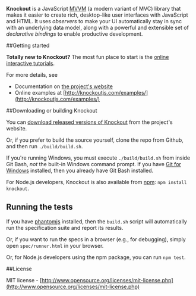 **Knockout** is a JavaScript [MVVM](http://en.wikipedia.org/wiki/Model_View_ViewModel) (a modern variant of MVC) library that makes it easier to create rich, desktop-like user interfaces with JavaScript and HTML. It uses *observers* to make your UI automatically stay in sync with an underlying data model, along with a powerful and extensible set of *declarative bindings* to enable productive development.

##Getting started

**Totally new to Knockout?** The most fun place to start is the [online interactive tutorials](http://learn.knockoutjs.com/).

For more details, see

 * Documentation on [the project's website](http://knockoutjs.com/documentation/introduction.html)
 * Online examples at [http://knockoutjs.com/examples/](http://knockoutjs.com/examples/)

##Downloading or building Knockout

You can [download released versions of Knockout](http://knockoutjs.com/downloads/) from the project's website.

Or, if you prefer to build the source yourself, clone the repo from Github, and then run `./build/build.sh`.

If you're running Windows, you must execute `./build/build.sh` from inside Git Bash, *not* the built-in Windows command prompt. If you have [Git for Windows](http://git-scm.com/downloads) installed, then you already have Git Bash installed.

For Node.js developers, Knockout is also available from [npm](https://npmjs.org/): `npm install knockout`.

## Running the tests

If you have [phantomjs](http://phantomjs.org/download.html) installed, then the `build.sh` script will automatically run the specification suite and report its results.

Or, if you want to run the specs in a browser (e.g., for debugging), simply open `spec/runner.html` in your browser.

Or, for Node.js developers using the npm package, you can run `npm test`.

##License

MIT license - [http://www.opensource.org/licenses/mit-license.php](http://www.opensource.org/licenses/mit-license.php)
